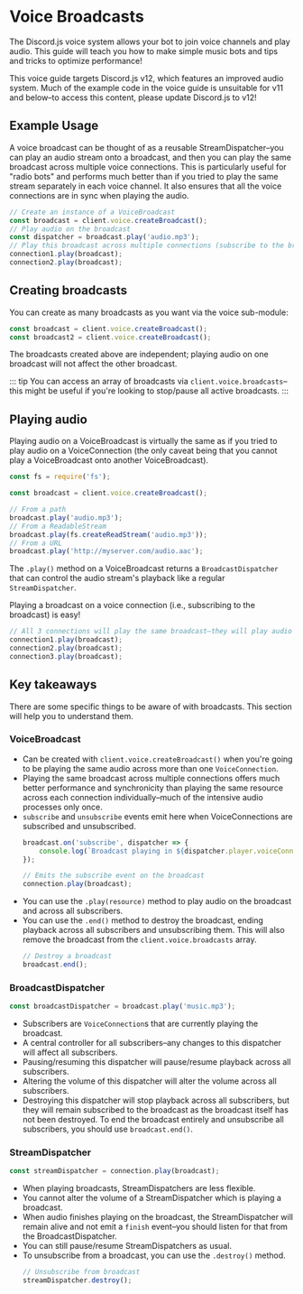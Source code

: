 # Voice Broadcasts

<branch version="11.x">

The Discord.js voice system allows your bot to join voice channels and play audio. This guide will teach you how to make simple music bots and tips and tricks to optimize performance!

This voice guide targets Discord.js v12, which features an improved audio system. Much of the example code in the voice guide is unsuitable for v11 and below–to access this content, please update Discord.js to v12! 

</branch>
<branch version="12.x">

## Example Usage

A voice broadcast can be thought of as a reusable StreamDispatcher–you can play an audio stream onto a broadcast, and then you can play the same broadcast across multiple voice connections. This is particularly useful for "radio bots" and performs much better than if you tried to play the same stream separately in each voice channel. It also ensures that all the voice connections are in sync when playing the audio.

```js
// Create an instance of a VoiceBroadcast
const broadcast = client.voice.createBroadcast();
// Play audio on the broadcast
const dispatcher = broadcast.play('audio.mp3');
// Play this broadcast across multiple connections (subscribe to the broadcast)
connection1.play(broadcast);
connection2.play(broadcast);
```

## Creating broadcasts

You can create as many broadcasts as you want via the voice sub-module:

```js
const broadcast = client.voice.createBroadcast();
const broadcast2 = client.voice.createBroadcast();
```

The broadcasts created above are independent; playing audio on one broadcast will not affect the other broadcast.

::: tip
You can access an array of broadcasts via `client.voice.broadcasts`–this might be useful if you're looking to stop/pause all active broadcasts.
:::

## Playing audio

Playing audio on a VoiceBroadcast is virtually the same as if you tried to play audio on a VoiceConnection (the only caveat being that you cannot play a VoiceBroadcast onto another VoiceBroadcast).

```js
const fs = require('fs');

const broadcast = client.voice.createBroadcast();

// From a path
broadcast.play('audio.mp3');
// From a ReadableStream
broadcast.play(fs.createReadStream('audio.mp3'));
// From a URL
broadcast.play('http://myserver.com/audio.aac');
```

The `.play()` method on a VoiceBroadcast returns a `BroadcastDispatcher` that can control the audio stream's playback like a regular `StreamDispatcher`.

Playing a broadcast on a voice connection (i.e., subscribing to the broadcast) is easy!

```js
// All 3 connections will play the same broadcast–they will play audio at the same time
connection1.play(broadcast);
connection2.play(broadcast);
connection3.play(broadcast);
```

## Key takeaways

There are some specific things to be aware of with broadcasts. This section will help you to understand them.

### VoiceBroadcast
- Can be created with `client.voice.createBroadcast()` when you're going to be playing the same audio across more than one `VoiceConnection`.
- Playing the same broadcast across multiple connections offers much better performance and synchronicity than playing the same resource across each connection individually–much of the intensive audio processes only once.
- `subscribe` and `unsubscribe` events emit here when VoiceConnections are subscribed and unsubscribed.
    ```js
    broadcast.on('subscribe', dispatcher => {
    	console.log(`Broadcast playing in ${dispatcher.player.voiceConnection.channel.name}`);
    });

    // Emits the subscribe event on the broadcast
    connection.play(broadcast);
    ```
- You can use the `.play(resource)` method to play audio on the broadcast and across all subscribers.
- You can use the `.end()` method to destroy the broadcast, ending playback across all subscribers and unsubscribing them. This will also remove the broadcast from the `client.voice.broadcasts` array.
    ```js
    // Destroy a broadcast
    broadcast.end();
    ```

### BroadcastDispatcher
```js
const broadcastDispatcher = broadcast.play('music.mp3');
```
- Subscribers are `VoiceConnection`s that are currently playing the broadcast.
- A central controller for all subscribers–any changes to this dispatcher will affect all subscribers.
- Pausing/resuming this dispatcher will pause/resume playback across all subscribers.
- Altering the volume of this dispatcher will alter the volume across all subscribers.
- Destroying this dispatcher will stop playback across all subscribers, but they will remain subscribed to the broadcast as the broadcast itself has not been destroyed. To end the broadcast entirely and unsubscribe all subscribers, you should use `broadcast.end()`.

### StreamDispatcher
```js
const streamDispatcher = connection.play(broadcast);
```
- When playing broadcasts, StreamDispatchers are less flexible.
- You cannot alter the volume of a StreamDispatcher which is playing a broadcast.
- When audio finishes playing on the broadcast, the StreamDispatcher will remain alive and not emit a `finish` event–you should listen for that from the BroadcastDispatcher.
- You can still pause/resume StreamDispatchers as usual.
- To unsubscribe from a broadcast, you can use the `.destroy()` method.
    ```js
    // Unsubscribe from broadcast
    streamDispatcher.destroy();
    ```

</branch>